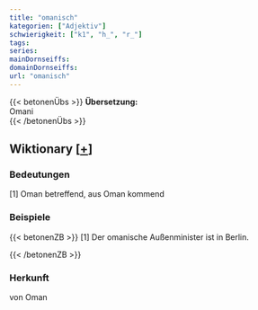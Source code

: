 ```yaml
---
title: "omanisch"
kategorien: ["Adjektiv"]
schwierigkeit: ["k1", "h_", "r_"]
tags:
series:
mainDornseiffs:
domainDornseiffs:
url: "omanisch"
---
```


{{< betonenÜbs >}}
**Übersetzung:**  
Omani  
{{< /betonenÜbs >}}

## Wiktionary [[+](https://de.wiktionary.org/wiki/omanisch)]

### Bedeutungen
[1] Oman betreffend, aus Oman kommend  

### Beispiele
{{< betonenZB >}}
[1] Der omanische Außenminister ist in Berlin.  

{{< /betonenZB >}}
### Herkunft
von Oman  


